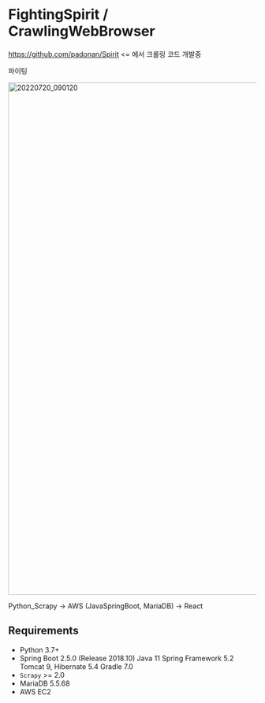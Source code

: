 # FightingSpirit / CrawlingWebBrowser


https://github.com/padonan/Spirit <= 에서 크롤링 코드 개발중


파이팅



<img width="1039" alt="20220720_090120" src="https://user-images.githubusercontent.com/98295182/179867963-1e616a51-7597-4d49-94e6-73542297b493.png">


Python_Scrapy -> AWS (JavaSpringBoot, MariaDB) -> React 





Requirements
------------

* Python 3.7+
* Spring Boot 2.5.0 (Release 2018.10)
Java 11
Spring Framework 5.2
Tomcat 9, Hibernate 5.4
Gradle 7.0
* ``Scrapy`` >=  2.0
* MariaDB 5.5.68 
* AWS EC2

